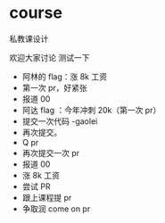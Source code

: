 # course

私教课设计

欢迎大家讨论
测试一下


- 阿林的 flag：涨 8k 工资
- 第一次 pr，好紧张
- 报道 00
- 阿达 flag ：今年冲刺 20k（第一次 pr）
- 提交一次代码 -gaolei
- 再次提交。
- Q pr
- 再次提交一次 pr
- 报道 00
- 涨 8k 工资
- 尝试 PR
- 跟上课程提 pr
- 争取润 come on pr
